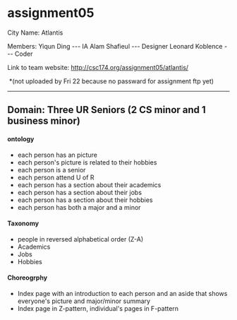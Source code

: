 # assignment05

City Name: Atlantis

Members:
Yiqun Ding --- IA
Alam Shafieul --- Designer
Leonard Koblence --- Coder

Link to team website: http://csc174.org/assignment05/atlantis/ 

​	*(not uploaded by Fri 22 because no passward for assignment ftp yet)

------

## Domain: Three UR Seniors (2 CS minor and 1 business minor)

#### ontology

- each person has an picture
- each person's picture is related to their hobbies
- each person is a senior
- each person attend U of R
- each person has a section about their academics
- each person has a section about their jobs
- each person has a section about their hobbies
- each person has both a major and a minor

#### Taxonomy

 - people in reversed alphabetical order (Z-A)
 - Academics 
 - Jobs
 - Hobbies

#### Choreogrphy

 - Index page with an introduction to each person and an aside that shows everyone's picture and major/minor summary
 - Index page in Z-pattern, individual's pages in F-pattern

